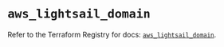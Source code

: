 # `aws_lightsail_domain`

Refer to the Terraform Registry for docs: [`aws_lightsail_domain`](https://registry.terraform.io/providers/hashicorp/aws/4.54.0/docs/resources/lightsail_domain).
